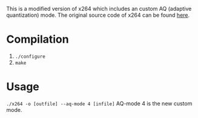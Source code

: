 This is a modified version of x264 which includes an custom AQ (adaptive quantization) mode. The original source code of x264 can be found [here](https://code.videolan.org/videolan/x264).

# Compilation
1. `./configure`
2. `make`

# Usage
`./x264 -o [outfile] --aq-mode 4 [infile]`
AQ-mode 4 is the new custom mode.